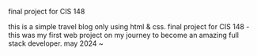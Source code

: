 final project for CIS 148

this is a simple travel blog only using html & css. final project for CIS 148 - this was my first web project on my journey to become an amazing full stack developer. may 2024 ~
